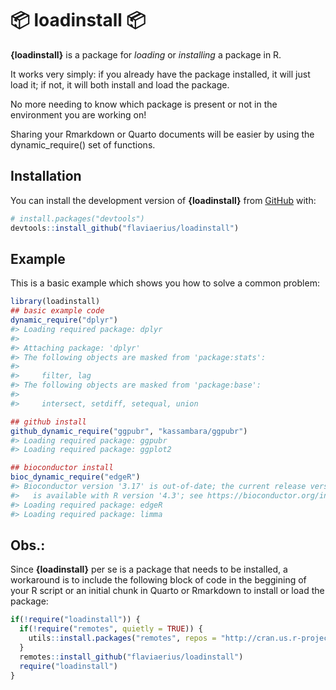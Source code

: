 
<!-- README.md is generated from README.Rmd. Please edit that file -->

# :package: loadinstall :package:

<!-- badges: start -->
<!-- badges: end -->

**{loadinstall}** is a package for *loading* or *installing* a package
in R.

It works very simply: if you already have the package installed, it will
just load it; if not, it will both install and load the package.

No more needing to know which package is present or not in the
environment you are working on!

Sharing your Rmarkdown or Quarto documents will be easier by using the
dynamic_require() set of functions.

## Installation

You can install the development version of **{loadinstall}** from
[GitHub](https://github.com/flaviaerius/loadinstall) with:

``` r
# install.packages("devtools")
devtools::install_github("flaviaerius/loadinstall")
```

## Example

This is a basic example which shows you how to solve a common problem:

``` r
library(loadinstall)
## basic example code
dynamic_require("dplyr")
#> Loading required package: dplyr
#> 
#> Attaching package: 'dplyr'
#> The following objects are masked from 'package:stats':
#> 
#>     filter, lag
#> The following objects are masked from 'package:base':
#> 
#>     intersect, setdiff, setequal, union

## github install
github_dynamic_require("ggpubr", "kassambara/ggpubr")
#> Loading required package: ggpubr
#> Loading required package: ggplot2

## bioconductor install
bioc_dynamic_require("edgeR")
#> Bioconductor version '3.17' is out-of-date; the current release version '3.18'
#>   is available with R version '4.3'; see https://bioconductor.org/install
#> Loading required package: edgeR
#> Loading required package: limma
```

## Obs.:

Since **{loadinstall}** per se is a package that needs to be installed,
a workaround is to include the following block of code in the beggining
of your R script or an initial chunk in Quarto or Rmarkdown to install
or load the package:

``` r
if(!require("loadinstall")) {
  if(!require("remotes", quietly = TRUE)) {
    utils::install.packages("remotes", repos = "http://cran.us.r-project.org")
  }
  remotes::install_github("flaviaerius/loadinstall")
  require("loadinstall")
}
```
